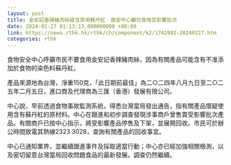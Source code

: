 ```yaml
---
layout: post
title: 金安記香辣豬肉絲疑含禁用蘇丹紅　食安中心籲勿食用受影響批次
date: 2024-02-27 01:13:13.000000000 +08:00
link: https://news.rthk.hk/rthk/ch/component/k2/1741992-20240227.htm
categories: rthk
---
```


食物安全中心呼籲市民不要食用金安記香辣豬肉絲，因為有關產品可能含有不准添加於食物的染色料蘇丹紅。

產品來源地為台灣，淨重150克，「此日期前最佳」為二○二四年八月九日至二○二五年二月五日，進口商及代理商為三匯（香港）發展有限公司。

中心說，早前透過食物事故監測系統，得悉台灣當局發出通告，指有關產品懷疑使用含有蘇丹紅的原材料。中心在跟進和初步調查發現涉事商戶曾售賣受影響批次產品。有關商戶已按中心指示，將受影響產品停售及下架，並展開回收。市民可於辦公時間致電其熱線2323 3028，查詢有關產品的回收事宜。

中心已通知業界，並繼續跟進事件及採取適當行動；中心亦已經加強相關檢測，以及密切留意台灣當局回收問題食品的最新發展。調查仍然繼續。
